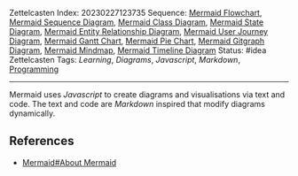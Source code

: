 Zettelcasten Index: 20230227123735
Sequence: [Mermaid Flowchart](Mermaid%20Flowchart.md), [Mermaid Sequence Diagram](Mermaid%20Sequence%20Diagram.md), [Mermaid Class Diagram](Mermaid%20Class%20Diagram.md), [Mermaid State Diagram](Mermaid%20State%20Diagram.md), [Mermaid Entity Relationship Diagram](Mermaid%20Entity%20Relationship%20Diagram.md), [Mermaid User Journey Diagram](Mermaid%20User%20Journey%20Diagram.md), [Mermaid Gantt Chart](Mermaid%20Gantt%20Chart.md), [Mermaid Pie Chart](Mermaid%20Pie%20Chart.md), [Mermaid Gitgraph Diagram](Mermaid%20Gitgraph%20Diagram.md), [Mermaid Mindmap](Mermaid%20Mindmap.md), [Mermaid Timeline Diagram](Mermaid%20Timeline%20Diagram.md)
Status: #idea
Zettelcasten Tags: *Learning*, *Diagrams*, *Javascript*, *Markdown*, [Programming](../map-of-content/Programming.md)

---

Mermaid uses *Javascript* to create diagrams and visualisations via text and code. The text and code are *Markdown* inspired that modify diagrams dynamically.

## References

* [Mermaid#About Mermaid](../references/Mermaid.md)
